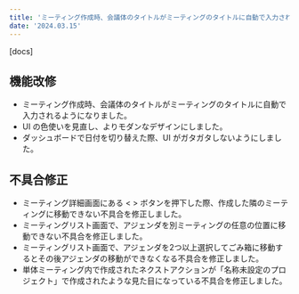 ```yaml
---
title: 'ミーティング作成時、会議体のタイトルがミーティングのタイトルに自動で入力されるようになりました。その他機能改修、不具合の修正を行いました。'
date: '2024.03.15'
---
```


[docs]

## 機能改修

- ミーティング作成時、会議体のタイトルがミーティングのタイトルに自動で入力されるようになりました。
- UI の色使いを見直し、よりモダンなデザインにしました。
- ダッシュボードで日付を切り替えた際、UI がガタガタしないようにしました。


## 不具合修正

- ミーティング詳細画面にある < > ボタンを押下した際、作成した隣のミーティングに移動できない不具合を修正しました。
- ミーティングリスト画面で、アジェンダを別ミーティングの任意の位置に移動できない不具合を修正しました。
- ミーティングリスト画面で、アジェンダを2つ以上選択してごみ箱に移動するとその後アジェンダの移動ができなくなる不具合を修正しました。
- 単体ミーティング内で作成されたネクストアクションが「名称未設定のプロジェクト」で作成されたような見た目になっている不具合を修正しました。



